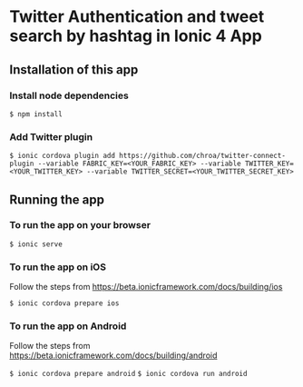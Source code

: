 # Twitter Authentication and tweet search by hashtag in Ionic 4 App

## Installation of this app

### Install node dependencies
`$ npm install`

### Add Twitter plugin
`$ ionic cordova plugin add https://github.com/chroa/twitter-connect-plugin --variable FABRIC_KEY=<YOUR_FABRIC_KEY> --variable TWITTER_KEY=<YOUR_TWITTER_KEY> --variable TWITTER_SECRET=<YOUR_TWITTER_SECRET_KEY>
`

## Running the app

### To run the app on your browser
`$ ionic serve`

### To run the app on iOS
Follow the steps from https://beta.ionicframework.com/docs/building/ios

`$ ionic cordova prepare ios`

### To run the app on Android
Follow the steps from https://beta.ionicframework.com/docs/building/android

`$ ionic cordova prepare android`
`$ ionic cordova run android`

